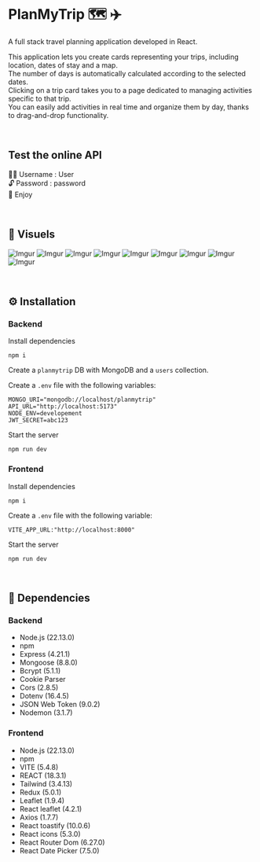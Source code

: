 # PlanMyTrip 🗺️ ✈️
A full stack travel planning application developed in React. 

This application lets you create cards representing your trips, including location, dates of stay and a map. <br />
The number of days is automatically calculated according to the selected dates.  <br />
Clicking on a trip card takes you to a page dedicated to managing activities specific to that trip.  <br />
You can easily add activities in real time and organize them by day, thanks to drag-and-drop functionality.

&nbsp;
##  Test the online API
👩‍💻 Username : User <br />
🔓 Password : password <br />
🤗 Enjoy

&nbsp;
## 👀 Visuels

![Imgur](https://tinyurl.com/35hzp8hy)
![Imgur](https://tinyurl.com/mr29asax)
![Imgur](https://tinyurl.com/yef9dcn4)
![Imgur](https://tinyurl.com/2jyejcfs)
![Imgur](https://tinyurl.com/msjcaaxy)
![Imgur](https://tinyurl.com/259mahfx)
![Imgur](https://tinyurl.com/y8nwvysy)
![Imgur](https://tinyurl.com/4p7jedf8)
![Imgur](https://tinyurl.com/bddj42sd)

&nbsp;
## ⚙️ Installation
### Backend
Install dependencies
```
npm i
```

Create a `planmytrip` DB with MongoDB and a `users` collection.

Create a `.env` file with the following variables:
```
MONGO_URI="mongodb://localhost/planmytrip"
API_URL="http://localhost:5173"
NODE_ENV=developement
JWT_SECRET=abc123
``` 

Start the server
```
npm run dev
```

### Frontend
Install dependencies
```
npm i
```

Create a `.env` file with the following variable:
```
VITE_APP_URL:"http://localhost:8000"
``` 

Start the server
```
npm run dev
```

&nbsp;
## 🔗 Dependencies
### Backend
* Node.js (22.13.0)
* npm
* Express (4.21.1)
* Mongoose (8.8.0)
* Bcrypt (5.1.1)
* Cookie Parser
* Cors (2.8.5)
* Dotenv (16.4.5)
* JSON Web Token (9.0.2)
* Nodemon (3.1.7)

### Frontend
* Node.js (22.13.0)
* npm
* VITE (5.4.8)
* REACT (18.3.1)
* Tailwind (3.4.13)
* Redux (5.0.1)
* Leaflet (1.9.4)
* React leaflet (4.2.1)
* Axios (1.7.7)
* React toastify (10.0.6)
* React icons (5.3.0)
* React Router Dom (6.27.0)
* React Date Picker (7.5.0)
